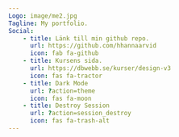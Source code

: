 ```yaml
---
Logo: image/me2.jpg
Tagline: My portfolio.
Social:
    - title: Länk till min github repo.
      url: https://github.com/hhannaarvid
      icon: fab fa-github
    - title: Kursens sida.
      url: https://dbwebb.se/kurser/design-v3
      icon: fas fa-tractor
    - title: Dark Mode
      url: ?action=theme
      icon: fas fa-moon
    - title: Destroy Session
      url: ?action=session_destroy
      icon: fas fa-trash-alt
---
```

